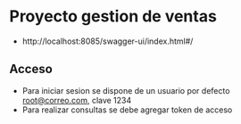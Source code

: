 # Proyecto gestion de ventas

* http://localhost:8085/swagger-ui/index.html#/

## Acceso

* Para iniciar sesion se dispone de un usuario por defecto root@correo.com, clave 1234
* Para realizar consultas se debe agregar token de acceso


